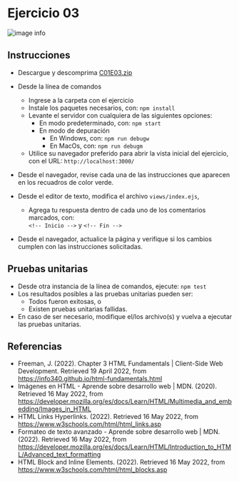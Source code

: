 # Ejercicio 03

![image info](images/ejercicio03.png)

## Instrucciones

* Descargue y descomprima [C01E03.zip](../../zips/C01E03.zip)
* Desde la línea de comandos
	+ Ingrese a la carpeta con el ejercicio
	+ Instale los paquetes necesarios, con: `npm install`
	+ Levante el servidor con cualquiera de las siguientes opciones:
		- En modo predeterminado, con: `npm start`
		- En modo de depuración 
			+ En Windows, con: `npm run debugw`
			+ En MacOs, con: `npm run debugm`
	+ Utilice su navegador preferido para abrir la vista inicial del ejercicio, con el URL: `http://localhost:3000/`

* Desde el navegador, revise cada una de las instrucciones que aparecen en los recuadros de color verde.
* Desde el editor de texto, modifica el archivo `views/index.ejs`, 
	+ Agrega tu respuesta dentro de cada uno de los comentarios marcados, con:  
	`<!-- Inicio -->` y `<!-- Fin -->`
* Desde el navegador, actualice la página y verifique si los cambios cumplen con las instrucciones solicitadas.

## Pruebas unitarias

* Desde otra instancia de la línea de comandos, ejecute: `npm test`
* Los resultados posibles a las pruebas unitarias pueden ser: 
	+ Todos fueron exitosas, o
	+ Existen pruebas unitarias fallidas.
* En caso de ser necesario, modifique el/los archivo(s) y vuelva a ejecutar las pruebas unitarias. 

## Referencias 

* Freeman, J. (2022). Chapter 3 HTML Fundamentals | Client-Side Web Development. Retrieved 19 April 2022, from https://info340.github.io/html-fundamentals.html
* Imágenes en HTML - Aprende sobre desarrollo web | MDN. (2020). Retrieved 16 May 2022, from https://developer.mozilla.org/es/docs/Learn/HTML/Multimedia_and_embedding/Images_in_HTML
* HTML Links Hyperlinks. (2022). Retrieved 16 May 2022, from https://www.w3schools.com/html/html_links.asp
* Formateo de texto avanzado - Aprende sobre desarrollo web | MDN. (2022). Retrieved 16 May 2022, from https://developer.mozilla.org/es/docs/Learn/HTML/Introduction_to_HTML/Advanced_text_formatting
* HTML Block and Inline Elements. (2022). Retrieved 16 May 2022, from https://www.w3schools.com/html/html_blocks.asp
